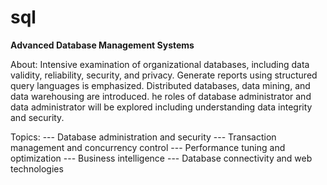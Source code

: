 # sql


**Advanced Database Management Systems**

About: 
	Intensive examination of organizational databases, 
including data validity, reliability, security, and privacy. 
Generate reports using structured query languages is emphasized.
Distributed databases, data mining, and data warehousing are introduced. 
he roles of database administrator and data administrator will be explored
including understanding data integrity and security. 

Topics: 
--- Database administration and security
--- Transaction management and concurrency control
--- Performance tuning and optimization
--- Business intelligence
--- Database connectivity and web technologies
